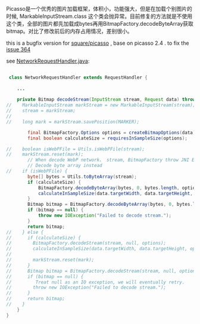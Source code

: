 Picasso是一个优秀的图片加载框架，体积小，功能强大，但是在加载个别图片的时候, MarkableInputStream.class 这个类会抛异常。目前修复的方法就是不使用这个类，全部的图片都先加载成bytes再用BitmapFactory.decodeByteArray获取bitmap。对比了修改前后的内存占用情况，差别很小。

this is a bugfix version for [square/picasso](https://github.com/square/picasso) , base on picasso 2.4 . to fix the [issue 364](https://github.com/square/picasso/issues/364)

see [NetworkRequestHandler.java](https://github.com/luffyjet/picassomod/blob/master/picasso/src/main/java/com/squareup/picasso/NetworkRequestHandler.java):
 
```java
 
 class NetworkRequestHandler extends RequestHandler {
    
    ...
    
    private Bitmap decodeStream(InputStream stream, Request data) throws IOException {
//    MarkableInputStream markStream = new MarkableInputStream(stream);
//    stream = markStream;
//
//    long mark = markStream.savePosition(MARKER);

        final BitmapFactory.Options options = createBitmapOptions(data);
        final boolean calculateSize = requiresInSampleSize(options);

//    boolean isWebPFile = Utils.isWebPFile(stream);
//    markStream.reset(mark);
        // When decode WebP network、 stream, BitmapFactory throw JNI Exception and make app crash.
        // Decode byte array instead
//    if (isWebPFile) {
        byte[] bytes = Utils.toByteArray(stream);
        if (calculateSize) {
            BitmapFactory.decodeByteArray(bytes, 0, bytes.length, options);
            calculateInSampleSize(data.targetWidth, data.targetHeight, options, data);
        }
        Bitmap bitmap = BitmapFactory.decodeByteArray(bytes, 0, bytes.length, options);
        if (bitmap == null) {
            throw new IOException("Failed to decode stream.");
        }
        return bitmap;
//    } else {
//      if (calculateSize) {
//        BitmapFactory.decodeStream(stream, null, options);
//        calculateInSampleSize(data.targetWidth, data.targetHeight, options, data);
//
//        markStream.reset(mark);
//      }
//      Bitmap bitmap = BitmapFactory.decodeStream(stream, null, options);
//      if (bitmap == null) {
//         Treat null as an IO exception, we will eventually retry.
//        throw new IOException("Failed to decode stream.");
//      }
//      return bitmap;
//    }
    }
}

```
